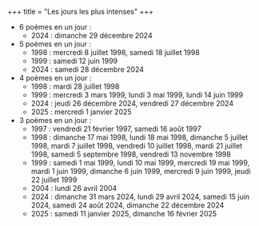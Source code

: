 +++
title = "Les jours les plus intenses"
+++
- 6 poèmes en un jour :
  - 2024 : dimanche 29 décembre 2024
- 5 poèmes en un jour :
  - 1998 : mercredi 8 juillet 1998, samedi 18 juillet 1998
  - 1999 : samedi 12 juin 1999
  - 2024 : samedi 28 décembre 2024
- 4 poèmes en un jour :
  - 1998 : mardi 28 juillet 1998
  - 1999 : mercredi 3 mars 1999, lundi 3 mai 1999, lundi 14 juin 1999
  - 2024 : jeudi 26 décembre 2024, vendredi 27 décembre 2024
  - 2025 : mercredi 1 janvier 2025
- 3 poèmes en un jour :
  - 1997 : vendredi 21 février 1997, samedi 16 août 1997
  - 1998 : dimanche 17 mai 1998, lundi 18 mai 1998, dimanche 5 juillet 1998, mardi 7 juillet 1998, vendredi 10 juillet 1998, mardi 21 juillet 1998, samedi 5 septembre 1998, vendredi 13 novembre 1998
  - 1999 : samedi 1 mai 1999, lundi 10 mai 1999, mercredi 19 mai 1999, mardi 1 juin 1999, dimanche 6 juin 1999, mercredi 9 juin 1999, jeudi 22 juillet 1999
  - 2004 : lundi 26 avril 2004
  - 2024 : dimanche 31 mars 2024, lundi 29 avril 2024, samedi 15 juin 2024, samedi 24 août 2024, dimanche 22 décembre 2024
  - 2025 : samedi 11 janvier 2025, dimanche 16 février 2025
